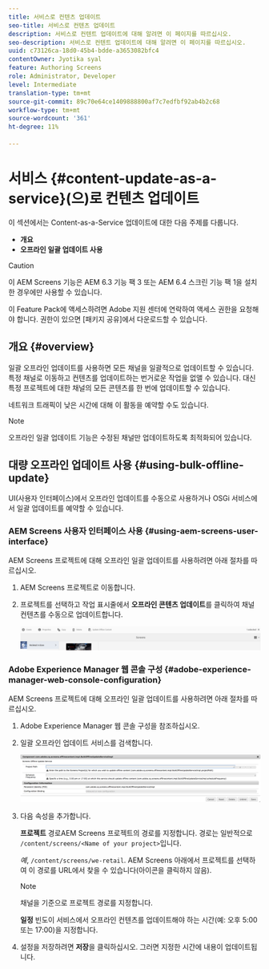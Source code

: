 ```yaml
---
title: 서비스로 컨텐츠 업데이트
seo-title: 서비스로 컨텐츠 업데이트
description: 서비스로 컨텐트 업데이트에 대해 알려면 이 페이지를 따르십시오.
seo-description: 서비스로 컨텐트 업데이트에 대해 알려면 이 페이지를 따르십시오.
uuid: c73126ca-18d0-45b4-bdde-a3653082bfc4
contentOwner: Jyotika syal
feature: Authoring Screens
role: Administrator, Developer
level: Intermediate
translation-type: tm+mt
source-git-commit: 89c70e64ce1409888800af7c7edfbf92ab4b2c68
workflow-type: tm+mt
source-wordcount: '361'
ht-degree: 11%

---
```



# 서비스 {#content-update-as-a-service}(으)로 컨텐츠 업데이트

이 섹션에서는 Content-as-a-Service 업데이트에 대한 다음 주제를 다룹니다.

* **개요**
* **오프라인 일괄 업데이트 사용**

>[!CAUTION]
>
>이 AEM Screens 기능은 AEM 6.3 기능 팩 3 또는 AEM 6.4 스크린 기능 팩 1을 설치한 경우에만 사용할 수 있습니다.
>
>이 Feature Pack에 액세스하려면 Adobe 지원 센터에 연락하여 액세스 권한을 요청해야 합니다. 권한이 있으면 [패키지 공유]에서 다운로드할 수 있습니다.

## 개요 {#overview}

일괄 오프라인 업데이트를 사용하면 모든 채널을 일괄적으로 업데이트할 수 있습니다. 특정 채널로 이동하고 컨텐츠를 업데이트하는 번거로운 작업을 없앨 수 있습니다. 대신 특정 프로젝트에 대한 채널의 모든 콘텐츠를 한 번에 업데이트할 수 있습니다.

네트워크 트래픽이 낮은 시간에 대해 이 활동을 예약할 수도 있습니다.

>[!NOTE]
>
>오프라인 일괄 업데이트 기능은 수정된 채널만 업데이트하도록 최적화되어 있습니다.

## 대량 오프라인 업데이트 사용 {#using-bulk-offline-update}

UI(사용자 인터페이스)에서 오프라인 업데이트를 수동으로 사용하거나 OSGi 서비스에서 일괄 업데이트를 예약할 수 있습니다.

### AEM Screens 사용자 인터페이스 사용 {#using-aem-screens-user-interface}

AEM Screens 프로젝트에 대해 오프라인 일괄 업데이트를 사용하려면 아래 절차를 따르십시오.

1. AEM Screens 프로젝트로 이동합니다.
1. 프로젝트를 선택하고 작업 표시줄에서 **오프라인 콘텐츠 업데이트**&#x200B;를 클릭하여 채널 컨텐츠를 수동으로 업데이트합니다.

   ![screen_shot_2018-04-24at122256pm](assets/screen_shot_2018-04-24at122256pm.png)

### Adobe Experience Manager 웹 콘솔 구성 {#adobe-experience-manager-web-console-configuration}

AEM Screens 프로젝트에 대해 오프라인 일괄 업데이트를 사용하려면 아래 절차를 따르십시오.

1. Adobe Experience Manager 웹 콘솔 구성을 참조하십시오.
1. 일괄 오프라인 업데이트 서비스를 검색합니다.

   ![screen_shot_2018-04-24at121428pm](assets/screen_shot_2018-04-24at121428pm.png)

1. 다음 속성을 추가합니다.

   **프로젝트** 경로AEM Screens 프로젝트의 경로를 지정합니다. 경로는 일반적으로 `/content/screens/<Name of your project>`입니다.

   *예*, `/content/screens/we-retail`. AEM Screens 아래에서 프로젝트를 선택하여 이 경로를 URL에서 찾을 수 있습니다(아이콘을 클릭하지 않음).

   >[!NOTE]
   >
   >채널을 기준으로 프로젝트 경로를 지정합니다.

   **일정** 빈도이 서비스에서 오프라인 컨텐츠를 업데이트해야 하는 시간(예: 오후 5:00 또는 17:00)을 지정합니다.

1. 설정을 저장하려면 **저장**&#x200B;을 클릭하십시오. 그러면 지정한 시간에 내용이 업데이트됩니다.

